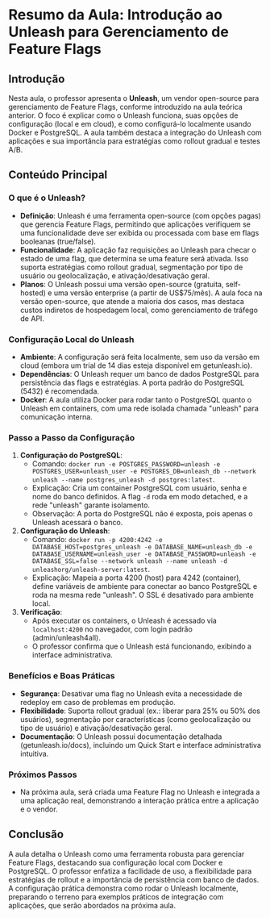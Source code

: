 # Resumo da Aula: Introdução ao Unleash para Gerenciamento de Feature Flags

## Introdução
Nesta aula, o professor apresenta o **Unleash**, um vendor open-source para gerenciamento de Feature Flags, conforme introduzido na aula teórica anterior. O foco é explicar como o Unleash funciona, suas opções de configuração (local e em cloud), e como configurá-lo localmente usando Docker e PostgreSQL. A aula também destaca a integração do Unleash com aplicações e sua importância para estratégias como rollout gradual e testes A/B.

## Conteúdo Principal

### O que é o Unleash?
- **Definição**: Unleash é uma ferramenta open-source (com opções pagas) que gerencia Feature Flags, permitindo que aplicações verifiquem se uma funcionalidade deve ser exibida ou processada com base em flags booleanas (true/false).
- **Funcionalidade**: A aplicação faz requisições ao Unleash para checar o estado de uma flag, que determina se uma feature será ativada. Isso suporta estratégias como rollout gradual, segmentação por tipo de usuário ou geolocalização, e ativação/desativação geral.
- **Planos**: O Unleash possui uma versão open-source (gratuita, self-hosted) e uma versão enterprise (a partir de US$75/mês). A aula foca na versão open-source, que atende a maioria dos casos, mas destaca custos indiretos de hospedagem local, como gerenciamento de tráfego de API.

### Configuração Local do Unleash
- **Ambiente**: A configuração será feita localmente, sem uso da versão em cloud (embora um trial de 14 dias esteja disponível em getunleash.io).
- **Dependências**: O Unleash requer um banco de dados PostgreSQL para persistência das flags e estratégias. A porta padrão do PostgreSQL (5432) é recomendada.
- **Docker**: A aula utiliza Docker para rodar tanto o PostgreSQL quanto o Unleash em containers, com uma rede isolada chamada "unleash" para comunicação interna.

### Passo a Passo da Configuração
1. **Configuração do PostgreSQL**:
   - Comando: `docker run -e POSTGRES_PASSWORD=unleash -e POSTGRES_USER=unleash_user -e POSTGRES_DB=unleash_db --network unleash --name postgres_unleash -d postgres:latest`.
   - Explicação: Cria um container PostgreSQL com usuário, senha e nome do banco definidos. A flag `-d` roda em modo detached, e a rede "unleash" garante isolamento.
   - Observação: A porta do PostgreSQL não é exposta, pois apenas o Unleash acessará o banco.
2. **Configuração do Unleash**:
   - Comando: `docker run -p 4200:4242 -e DATABASE_HOST=postgres_unleash -e DATABASE_NAME=unleash_db -e DATABASE_USERNAME=unleash_user -e DATABASE_PASSWORD=unleash -e DATABASE_SSL=false --network unleash --name unleash -d unleashorg/unleash-server:latest`.
   - Explicação: Mapeia a porta 4200 (host) para 4242 (container), define variáveis de ambiente para conectar ao banco PostgreSQL e roda na mesma rede "unleash". O SSL é desativado para ambiente local.
3. **Verificação**:
   - Após executar os containers, o Unleash é acessado via `localhost:4200` no navegador, com login padrão (admin/unleash4all).
   - O professor confirma que o Unleash está funcionando, exibindo a interface administrativa.

### Benefícios e Boas Práticas
- **Segurança**: Desativar uma flag no Unleash evita a necessidade de redeploy em caso de problemas em produção.
- **Flexibilidade**: Suporta rollout gradual (ex.: liberar para 25% ou 50% dos usuários), segmentação por características (como geolocalização ou tipo de usuário) e ativação/desativação geral.
- **Documentação**: O Unleash possui documentação detalhada (getunleash.io/docs), incluindo um Quick Start e interface administrativa intuitiva.

### Próximos Passos
- Na próxima aula, será criada uma Feature Flag no Unleash e integrada a uma aplicação real, demonstrando a interação prática entre a aplicação e o vendor.

## Conclusão
A aula detalha o Unleash como uma ferramenta robusta para gerenciar Feature Flags, destacando sua configuração local com Docker e PostgreSQL. O professor enfatiza a facilidade de uso, a flexibilidade para estratégias de rollout e a importância de persistência com banco de dados. A configuração prática demonstra como rodar o Unleash localmente, preparando o terreno para exemplos práticos de integração com aplicações, que serão abordados na próxima aula.